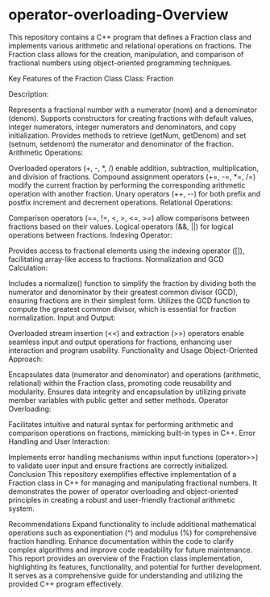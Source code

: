 # operator-overloading-Overview
This repository contains a C++ program that defines a Fraction class and implements various arithmetic and relational operations on fractions. The Fraction class allows for the creation, manipulation, and comparison of fractional numbers using object-oriented programming techniques.

Key Features of the Fraction Class
Class: Fraction

Description:

Represents a fractional number with a numerator (nom) and a denominator (denom).
Supports constructors for creating fractions with default values, integer numerators, integer numerators and denominators, and copy initialization.
Provides methods to retrieve (getNum, getDenom) and set (setnum, setdenom) the numerator and denominator of the fraction.
Arithmetic Operations:

Overloaded operators (+, -, *, /) enable addition, subtraction, multiplication, and division of fractions.
Compound assignment operators (+=, -=, *=, /=) modify the current fraction by performing the corresponding arithmetic operation with another fraction.
Unary operators (++, --) for both prefix and postfix increment and decrement operations.
Relational Operations:

Comparison operators (==, !=, <, >, <=, >=) allow comparisons between fractions based on their values.
Logical operators (&&, ||) for logical operations between fractions.
Indexing Operator:

Provides access to fractional elements using the indexing operator ([]), facilitating array-like access to fractions.
Normalization and GCD Calculation:

Includes a normalize() function to simplify the fraction by dividing both the numerator and denominator by their greatest common divisor (GCD), ensuring fractions are in their simplest form.
Utilizes the GCD function to compute the greatest common divisor, which is essential for fraction normalization.
Input and Output:

Overloaded stream insertion (<<) and extraction (>>) operators enable seamless input and output operations for fractions, enhancing user interaction and program usability.
Functionality and Usage
Object-Oriented Approach:

Encapsulates data (numerator and denominator) and operations (arithmetic, relational) within the Fraction class, promoting code reusability and modularity.
Ensures data integrity and encapsulation by utilizing private member variables with public getter and setter methods.
Operator Overloading:

Facilitates intuitive and natural syntax for performing arithmetic and comparison operations on fractions, mimicking built-in types in C++.
Error Handling and User Interaction:

Implements error handling mechanisms within input functions (operator>>) to validate user input and ensure fractions are correctly initialized.
Conclusion
This repository exemplifies effective implementation of a Fraction class in C++ for managing and manipulating fractional numbers. It demonstrates the power of operator overloading and object-oriented principles in creating a robust and user-friendly fractional arithmetic system.

Recommendations
Expand functionality to include additional mathematical operations such as exponentiation (^) and modulus (%) for comprehensive fraction handling.
Enhance documentation within the code to clarify complex algorithms and improve code readability for future maintenance.
This report provides an overview of the Fraction class implementation, highlighting its features, functionality, and potential for further development. It serves as a comprehensive guide for understanding and utilizing the provided C++ program effectively.
